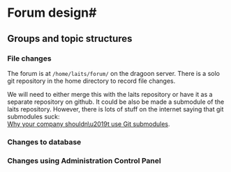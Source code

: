# Forum design#

## Groups and topic structures ##

### File changes ###

The forum is at `/home/laits/forum/` on the dragoon server.
There is a solo git repository in the home directory to
record file changes.

We will need to either merge this with the laits repository
or have it as a separate repository on github.
It could be also be made a submodule of the laits repository.
However, there is lots of stuff on the internet saying that
git submodules suck:  
[Why your company shouldn\u2019t use Git submodules](http://codingkilledthecat.wordpress.com/2012/04/28/).

### Changes to database ###

### Changes using Administration Control Panel ###